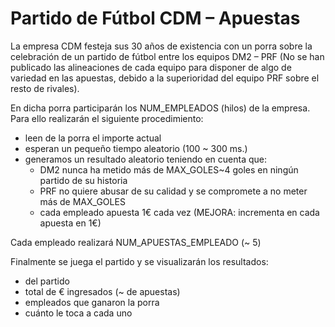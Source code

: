 # Partido de Fútbol CDM – Apuestas
La empresa CDM festeja sus 30 años de existencia con un porra sobre la celebración de un partido de fútbol entre los equipos DM2 – PRF 
(No se han publicado las alineaciones de cada equipo para disponer de algo de variedad en las apuestas, debido a la superioridad del equipo 
PRF sobre el resto de rivales).

En dicha porra participarán los NUM_EMPLEADOS (hilos) de la empresa. Para ello realizarán el siguiente procedimiento:
* leen de la porra el importe actual
* esperan un pequeño tiempo aleatorio (100 ~ 300 ms.)
* generamos un resultado aleatorio teniendo en cuenta que:
    * DM2 nunca ha metido más de MAX_GOLES~4 goles en ningún partido de su historia
    * PRF no quiere abusar de su calidad y se compromete a no meter más de MAX_GOLES
    * cada empleado apuesta 1€ cada vez (MEJORA: incrementa en cada apuesta en 1€)

Cada empleado realizará NUM_APUESTAS_EMPLEADO (~ 5)

Finalmente se juega el partido y se visualizarán los resultados:
* del partido
* total de € ingresados (~ de apuestas)
* empleados que ganaron la porra
* cuánto le toca a cada uno
